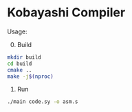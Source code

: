 # Kobayashi Compiler

Usage:

0. Build

```bash
mkdir build
cd build
cmake ..
make -j$(nproc)
```

1. Run

```bash
./main code.sy -o asm.s
```
